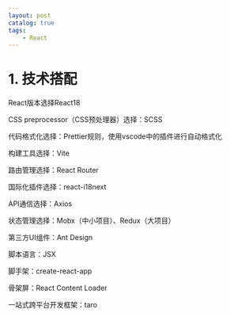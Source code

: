 ```yaml
---
layout: post   	
catalog: true 	
tags:
    - React
---
```

# 1. 技术搭配

React版本选择React18

CSS preprocessor（CSS预处理器）选择：SCSS

代码格式化选择：Prettier规则，使用vscode中的插件进行自动格式化

构建工具选择：Vite

路由管理选择：React Router

国际化插件选择：react-i18next

API通信选择：Axios

状态管理选择：Mobx（中小项目）、Redux（大项目）

第三方UI组件：Ant Design

脚本语言：JSX

脚手架：create-react-app

骨架屏：React Content Loader

一站式跨平台开发框架：taro